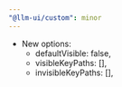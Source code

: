 ```yaml
---
"@llm-ui/custom": minor
---
```


- New options:
  - defaultVisible: false,
  - visibleKeyPaths: [],
  - invisibleKeyPaths: [],
